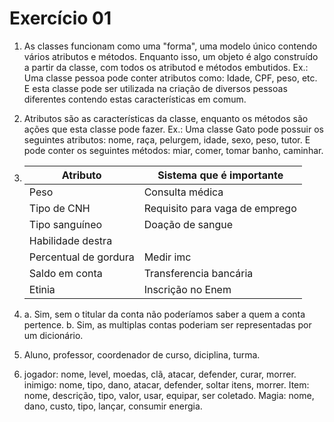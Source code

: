 
# Exercício 01

1. As classes funcionam como uma "forma", uma modelo único contendo vários atributos e métodos. Enquanto isso, um objeto é algo construído a partir da classe, com todos os atributod e métodos embutidos.
  Ex.: Uma classe pessoa pode conter atributos como: Idade, CPF, peso, etc. E esta classe pode ser utilizada na criação de diversos pessoas diferentes contendo estas características em comum.
2. Atributos são as características da classe, enquanto os métodos são ações que esta classe pode fazer.
   Ex.: Uma classe Gato pode possuir os seguintes atributos: nome, raça, pelurgem, idade, sexo, peso, tutor. E pode conter os seguintes métodos: miar, comer, tomar banho, caminhar.

3. | Atributo                | Sistema que é importante     |
   |-------------------------|--------------------------    |
   |Peso                     |Consulta médica               |
   |Tipo de CNH              |Requisito para vaga de emprego|
   |Tipo sanguíneo           |Doação de sangue              |
   |Habilidade destra        |                              |
   |Percentual de gordura    |Medir imc                     |
   |Saldo em conta           |Transferencia bancária        |
   |Etinia                   |Inscrição no Enem             |

4. a. Sim, sem o titular da conta não poderíamos saber a quem a conta pertence.
   b. Sim, as multiplas contas poderiam ser representadas por um dicionário.

5. Aluno, professor, coordenador de curso, diciplina, turma.

6. jogador: nome, level, moedas, clã, atacar, defender, curar, morrer.
   inimigo: nome, tipo, dano, atacar, defender, soltar itens, morrer.
   Item: nome, descrição, tipo, valor, usar, equipar, ser coletado.
   Magia: nome, dano, custo, tipo, lançar, consumir energia.